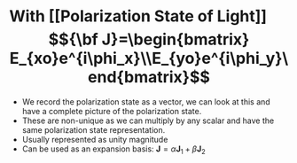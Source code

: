 # With [[Polarization State of Light]]$${\bf J}=\begin{bmatrix} E_{xo}e^{i\phi_x}\\E_{yo}e^{i\phi_y}\end{bmatrix}$$
- We record the polarization state as a vector, we can look at this and have a complete picture of the polarization state.
- These are non-unique as we can multiply by any scalar and have the same polarization state representation.
- Usually represented as unity magnitude
- Can be used as an expansion basis: $\textbf{J}=\alpha\textbf{J}_1+\beta\textbf{J}_2$

